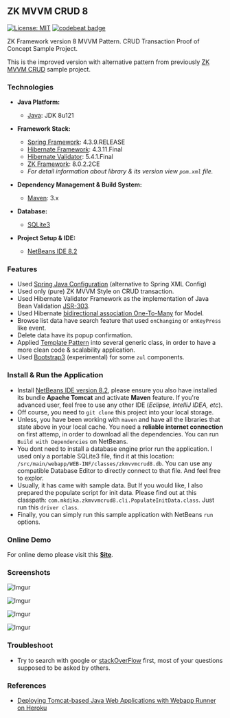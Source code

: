 ## ZK MVVM CRUD 8
[![License: MIT](https://img.shields.io/badge/License-MIT-blue.svg)](/LICENSE)
[![codebeat badge](https://codebeat.co/badges/31c7c908-b731-4b36-b3a2-446fc095d2e5)](https://codebeat.co/projects/github-com-mkdika-zkmvvmcrud8-master)

ZK Framework version 8 MVVM Pattern. CRUD Transaction Proof of Concept Sample Project.

This is the improved version with alternative pattern from previously [ZK MVVM CRUD](https://github.com/mkdika/zkmvvmcrud) sample project.

### Technologies
* __Java Platform:__
	* [Java](http://www.oracle.com/technetwork/java/javase/downloads/jdk8-downloads-2133151.html): JDK 8u121

* __Framework Stack:__
	* [Spring Framework](https://spring.io/): 4.3.9.RELEASE
	* [Hibernate Framework](http://hibernate.org/): 4.3.11.Final
	* [Hibernate Validator](http://hibernate.org/validator/): 5.4.1.Final
	* [ZK Framework](https://www.zkoss.org/): 8.0.2.2CE
	* _For detail information about library & its version view `pom.xml` file._

* __Dependency Management & Build System:__
	* [Maven](https://maven.apache.org/): 3.x

* __Database:__
	* [SQLite3](https://www.sqlite.org/)

* __Project Setup & IDE:__
	* [NetBeans IDE 8.2](https://netbeans.org/)


### Features
* Used [Spring Java Configuration](https://dzone.com/articles/spring-java-config-101-0) (alternative to Spring XML Config)
* Used only (pure) ZK MVVM Style on CRUD transaction.
* Used Hibernate Validator Framework as the implementation of Java Bean Validation [JSR-303](http://beanvalidation.org/1.0/spec/).
* Used Hibernate [bidirectional association One-To-Many](https://docs.jboss.org/hibernate/orm/4.3/manual/en-US/html/ch07.html) for Model.
* Browse list data have search feature that used `onChanging` or `onKeyPress` like event.
* Delete data have its popup confirmation.
* Applied [Template Pattern](https://www.tutorialspoint.com/design_pattern/template_pattern.htm) into several generic class, in order to have a more clean code & scalability application.
* Used [Bootstrap3](http://getbootstrap.com/) (experimental) for some `zul` components.


### Install & Run the Application
* Install [NetBeans IDE version 8.2](https://netbeans.org/downloads/), please ensure you also have installed its bundle __Apache Tomcat__ and activate __Maven__ feature. If you're advanced user, feel free to use any other IDE (_Eclipse, IntelliJ IDEA, etc_).
* Off course, you need to `git clone` this project into your local storage.
* Unless, you have been working with `maven` and have all the libraries that state above in your local cache. You need a __reliable internet connection__ on first attemp, in order to download all the dependencies. You can run `Build with Dependencies` on NetBeans.
* You dont need to install a database engine prior run the application. I used only a portable SQLite3 file, find it at this location: `/src/main/webapp/WEB-INF/classes/zkmvvmcrud8.db`. You can use any compatible Database Editor to directly connect to that file. And feel free to explor.
* Usually, it has came with sample data. But If you would like, I also prepared the populate script for init data. Please find out at this classpath: `com.mkdika.zkmvvmcrud8.cli.PopulateInitData.class`. Just run this `driver class`.
* Finally, you can simply run this sample application with NetBeans `run` options.


### Online Demo
For online demo please visit this [__Site__](https://zkmvvmcrud8.herokuapp.com/).


### Screenshots
![Imgur](http://i.imgur.com/FMMmA4f.png)

![Imgur](http://i.imgur.com/FpBF47V.png)

![Imgur](http://i.imgur.com/EKPt4kz.png)

![Imgur](http://i.imgur.com/ZEREKW6.png)


### Troubleshoot
* Try to search with google or [stackOverFlow](https://stackoverflow.com/) first, most of your questions supposed to be asked by others.


### References
* [Deploying Tomcat-based Java Web Applications with Webapp Runner on Heroku](https://devcenter.heroku.com/articles/java-webapp-runner)
